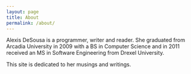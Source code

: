 ```yaml
---
layout: page
title: About
permalink: /about/
---
```


Alexis DeSousa is a programmer, writer and reader. She graduated from Arcadia University in 2009 with a BS in Computer Science and in 2011 received an MS in Software Engineering from Drexel University. 

This site is dedicated to her musings and writings.

